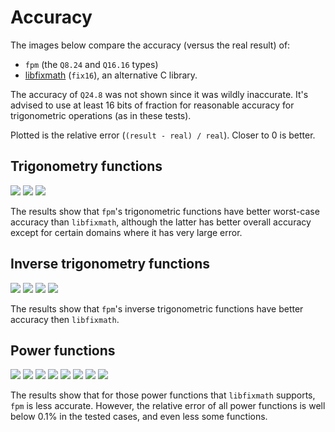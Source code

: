 # Accuracy

The images below compare the accuracy (versus the real result) of:
* `fpm` (the `Q8.24` and `Q16.16` types)
* [libfixmath](https://github.com/PetteriAimonen/libfixmath) (`fix16`), an alternative C library.

The accuracy of `Q24.8` was not shown since it was wildly inaccurate. It's advised to use at least 16 bits of fraction for reasonable accuracy for trigonometric operations (as in these tests).

Plotted is the relative error (`(result - real) / real`). Closer to 0 is better.

## Trigonometry functions
![](http://mikelankampgithub.s3-website-eu-west-1.amazonaws.com/fpm/accuracy-cos.png)
![](http://mikelankampgithub.s3-website-eu-west-1.amazonaws.com/fpm/accuracy-sin.png)
![](http://mikelankampgithub.s3-website-eu-west-1.amazonaws.com/fpm/accuracy-tan.png)

The results show that `fpm`'s trigonometric functions have better worst-case accuracy than `libfixmath`, although the latter has better overall accuracy except for certain domains where it has very large error.

## Inverse trigonometry functions
![](http://mikelankampgithub.s3-website-eu-west-1.amazonaws.com/fpm/accuracy-acos.png)
![](http://mikelankampgithub.s3-website-eu-west-1.amazonaws.com/fpm/accuracy-asin.png)
![](http://mikelankampgithub.s3-website-eu-west-1.amazonaws.com/fpm/accuracy-atan.png)
![](http://mikelankampgithub.s3-website-eu-west-1.amazonaws.com/fpm/accuracy-atan2.png)

The results show that `fpm`'s inverse trigonometric functions have better accuracy then `libfixmath`.

## Power functions
![](http://mikelankampgithub.s3-website-eu-west-1.amazonaws.com/fpm/accuracy-sqrt.png)
![](http://mikelankampgithub.s3-website-eu-west-1.amazonaws.com/fpm/accuracy-cbrt.png)
![](http://mikelankampgithub.s3-website-eu-west-1.amazonaws.com/fpm/accuracy-exp.png)
![](http://mikelankampgithub.s3-website-eu-west-1.amazonaws.com/fpm/accuracy-log.png)
![](http://mikelankampgithub.s3-website-eu-west-1.amazonaws.com/fpm/accuracy-exp2.png)
![](http://mikelankampgithub.s3-website-eu-west-1.amazonaws.com/fpm/accuracy-log2.png)
![](http://mikelankampgithub.s3-website-eu-west-1.amazonaws.com/fpm/accuracy-pow.png)
![](http://mikelankampgithub.s3-website-eu-west-1.amazonaws.com/fpm/accuracy-log10.png)

The results show that for those power functions that `libfixmath` supports, `fpm` is less accurate. However, the relative error of all power functions is well below 0.1% in the tested cases, and even less some functions.
